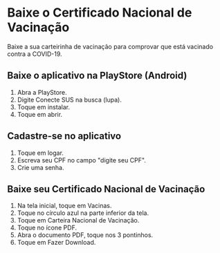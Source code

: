 # Baixe o Certificado Nacional de Vacinação

Baixe a sua carteirinha de vacinação para comprovar que está vacinado contra a COVID-19. 

## Baixe o aplicativo na PlayStore (Android)

1. Abra a PlayStore.
2. Digite Conecte SUS na busca (lupa).
3. Toque em instalar.
4. Toque em abrir.

## Cadastre-se no aplicativo

1. Toque em logar.
2. Escreva seu CPF no campo "digite seu CPF".
3. Crie uma senha.

## Baixe seu Certificado Nacional de Vacinação

1. Na tela inicial, toque em Vacinas.
2. Toque no círculo azul na parte inferior da tela.
3. Toque em Carteira Nacional de Vacinação.
4. Toque no ícone PDF.
5. Abra o documento PDF, toque nos 3 pontinhos.
6. Toque em Fazer Download.


